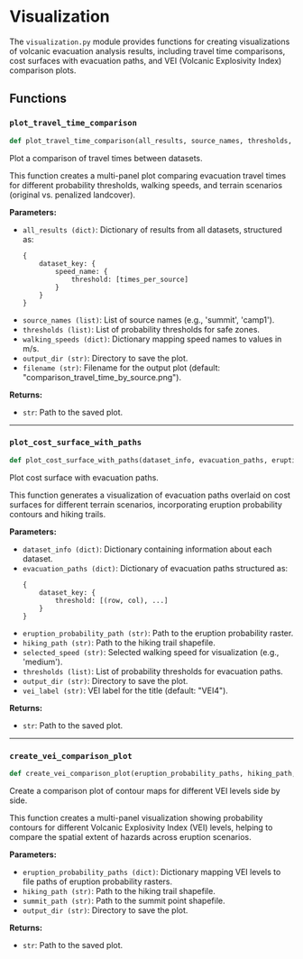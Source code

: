 # Visualization

The `visualization.py` module provides functions for creating visualizations of volcanic evacuation analysis results, including travel time comparisons, cost surfaces with evacuation paths, and VEI (Volcanic Explosivity Index) comparison plots.

## Functions

### `plot_travel_time_comparison`

```python
def plot_travel_time_comparison(all_results, source_names, thresholds, walking_speeds, output_dir, filename="comparison_travel_time_by_source.png")
```

Plot a comparison of travel times between datasets.

This function creates a multi-panel plot comparing evacuation travel times for different probability thresholds, walking speeds, and terrain scenarios (original vs. penalized landcover).

**Parameters:**

- `all_results (dict)`: Dictionary of results from all datasets, structured as:
  ```
  {
      dataset_key: {
          speed_name: {
              threshold: [times_per_source]
          }
      }
  }
  ```
- `source_names (list)`: List of source names (e.g., 'summit', 'camp1').
- `thresholds (list)`: List of probability thresholds for safe zones.
- `walking_speeds (dict)`: Dictionary mapping speed names to values in m/s.
- `output_dir (str)`: Directory to save the plot.
- `filename (str)`: Filename for the output plot (default: "comparison_travel_time_by_source.png").

**Returns:**

- `str`: Path to the saved plot.

---

### `plot_cost_surface_with_paths`

```python
def plot_cost_surface_with_paths(dataset_info, evacuation_paths, eruption_probability_path, hiking_path, selected_speed, thresholds, output_dir, vei_label="VEI4")
```

Plot cost surface with evacuation paths.

This function generates a visualization of evacuation paths overlaid on cost surfaces for different terrain scenarios, incorporating eruption probability contours and hiking trails.

**Parameters:**

- `dataset_info (dict)`: Dictionary containing information about each dataset.
- `evacuation_paths (dict)`: Dictionary of evacuation paths structured as: 
  ```
  {
      dataset_key: {
          threshold: [(row, col), ...]
      }
  }
  ```
- `eruption_probability_path (str)`: Path to the eruption probability raster.
- `hiking_path (str)`: Path to the hiking trail shapefile.
- `selected_speed (str)`: Selected walking speed for visualization (e.g., 'medium').
- `thresholds (list)`: List of probability thresholds for evacuation paths.
- `output_dir (str)`: Directory to save the plot.
- `vei_label (str)`: VEI label for the title (default: "VEI4").

**Returns:**

- `str`: Path to the saved plot.

---

### `create_vei_comparison_plot`

```python
def create_vei_comparison_plot(eruption_probability_paths, hiking_path, summit_path, output_dir)
```

Create a comparison plot of contour maps for different VEI levels side by side.

This function creates a multi-panel visualization showing probability contours for different Volcanic Explosivity Index (VEI) levels, helping to compare the spatial extent of hazards across eruption scenarios.

**Parameters:**

- `eruption_probability_paths (dict)`: Dictionary mapping VEI levels to file paths of eruption probability rasters.
- `hiking_path (str)`: Path to the hiking trail shapefile.
- `summit_path (str)`: Path to the summit point shapefile.
- `output_dir (str)`: Directory to save the plot.

**Returns:**

- `str`: Path to the saved plot.
